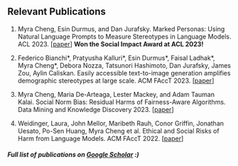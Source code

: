 ## Relevant Publications

1. Myra Cheng, Esin Durmus, and Dan Jurafsky. Marked Personas: Using Natural Language Prompts to Measure Stereotypes in Language Models. ACL 2023.
[[paper](https://arxiv.org/pdf/2108.11056.pdf)]
**Won the Social Impact Award at ACL 2023!**

2. Federico Bianchi*, Pratyusha Kalluri*, Esin Durmus*, Faisal Ladhak*, Myra Cheng*, Debora Nozza, Tatsunori Hashimoto, Dan Jurafsky, James Zou, Aylin Caliskan. Easily accessible text-to-image generation amplifies demographic stereotypes at large scale. ACM FAccT 2023. [[paper](https://arxiv.org/pdf/2211.03759.pdf?trk=public_post_comment-text)]

3. Myra Cheng, Maria De-Arteaga, Lester Mackey, and Adam Tauman Kalai. Social Norm Bias: Residual Harms of Fairness-Aware Algorithms. Data Mining and Knowledge Discovery 2023.
[[paper](https://arxiv.org/pdf/2108.11056.pdf)]

4. Weidinger, Laura, John Mellor, Maribeth Rauh, Conor Griffin, Jonathan Uesato, Po-Sen Huang, Myra Cheng et al. Ethical and Social Risks of Harm from Language Models. ACM FAccT 2022. [[paper](https://dpmd.ai/llm-ethics)]

##### Full list of publications on [Google Scholar](https://scholar.google.com/citations?user=gaslQl8AAAAJ&hl=en) :) 

